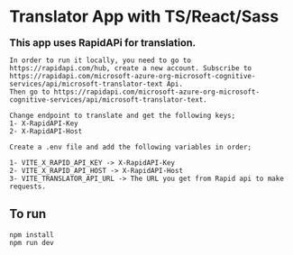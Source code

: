 # Translator App with TS/React/Sass
<span style="font-size:1.25em;">**This app uses RapidAPi for translation.**

    In order to run it locally, you need to go to https://rapidapi.com/hub, create a new account. Subscribe to https://rapidapi.com/microsoft-azure-org-microsoft-cognitive-services/api/microsoft-translator-text Api.
    Then go to https://rapidapi.com/microsoft-azure-org-microsoft-cognitive-services/api/microsoft-translator-text.

    Change endpoint to translate and get the following keys;
    1- X-RapidAPI-Key
    2- X-RapidAPI-Host

    Create a .env file and add the following variables in order;

    1- VITE_X_RAPID_API_KEY -> X-RapidAPI-Key
    2- VITE_X_RAPID_API_HOST -> X-RapidAPI-Host
    3- VITE_TRANSLATOR_API_URL -> The URL you get from Rapid api to make requests.

## To run
    npm install
    npm run dev

